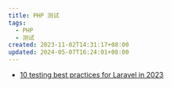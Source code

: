 ```yaml
---
title: PHP 测试
tags:
  - PHP
  - 测试
created: 2023-11-02T14:31:17+08:00
updated: 2024-05-07T16:24:01+08:00
---
```


- [10 testing best practices for Laravel in 2023](https://benjamincrozat.com/laravel-testing-best-practices?utm_source=laravelnews&utm_medium=link&utm_campaign=laravelnews#run-your-tests-on-the-production-stack)
